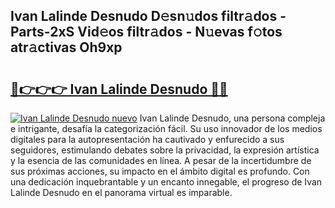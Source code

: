 ## Ivan Lalinde Desnudo D𝚎sn𝚞dos filtr𝚊dos - Parts-2xS Vid𝚎os filtr𝚊dos - N𝚞evas f𝚘tos atr𝚊ctivas Oh9xp

# <h2><a href="http://mb8701o.tromn.icu/?c=Ivan+Lalinde+Desnudo">🔗👉👉👉 Ivan Lalinde Desnudo 🔗🔗</a></h2>

[![Ivan Lalinde Desnudo nuevo](https://i.imgur.com/pEAQMta.gif)](http://mb8701o.tromn.icu/?c=Ivan+Lalinde+Desnudo)
Ivan Lalinde Desnudo, una persona compleja e intrigante, desafía la categorización fácil. Su uso innovador de los medios digitales para la autopresentación ha cautivado y enfurecido a sus seguidores, estimulando debates sobre la privacidad, la expresión artística y la esencia de las comunidades en línea. A pesar de la incertidumbre de sus próximas acciones, su impacto en el ámbito digital es profundo. Con una dedicación inquebrantable y un encanto innegable, el progreso de Ivan Lalinde Desnudo en el panorama virtual es imparable.
